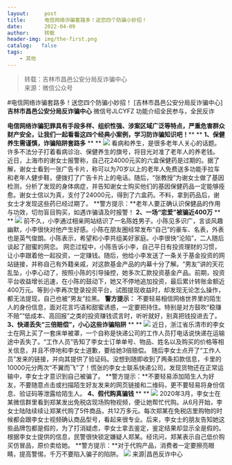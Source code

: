 ```yaml
---
layout:     post
title:      电信网络诈骗套路多！送您四个防骗小妙招！
date:       2022-04-09
author:     转载
header-img: img/the-first.png
catalog:   false
tags:
    - 其他
---
```


<blockquote><p>转载：吉林市昌邑公安分局反诈骗中心<br>
来源：微信公众号</p></blockquote>

#电信网络诈骗套路多！送您四个防骗小妙招！
[吉林市昌邑公安分局反诈骗中心]
**吉林市昌邑公安分局反诈骗中心**
微信号JLCYFZ
功能介绍全民参与，全民反诈

**电信网络诈骗犯罪具有手段多样、组织性强、涉案区域广泛等特点，严重危害群众财产安全，让我们一起看看这四个经典小案例，学习防诈骗知识吧！****
**
**1、保健养生需谨慎，诈骗陷阱套路多**
**
**
![]({{site.baseurl}}/postimg/7f48KExj8S53ibUWhYkGsX6fwH9J0dEEqOKFU6uTGHDlHejZoYF8iaFjKEWGILMnnRsibreSLYkCdiciaqjRlVFPkXw.jpeg)
看病和养生，是很多老年人关心的话题。许多不法分子打着看病诊治、保健养生的旗号，将目光对准了老年人的养老钱。
近日，上海市的谢女士报警称，自己花24000元买的六盒保健药是过期的。据了解，谢女士看到一张广告卡片，称可以为70岁以上的老年人免费送多功能手拉车和老年人健步鞋，便拨打了广告卡片上的电话。随后，“张教授”为谢女士做了基因检测，分析了发现的身体病症，并告知谢女士购买他们的基因保健药品一定能够痊愈。谢女士信以为真，支付了24000元，得到了六盒药。不料，拿到药品后，谢女士才发现这些药已经过期了。
**警方提示：**老年人要正确认识保健品的作用与功效，切勿盲目购买，如遇诈骗请及时报警！
**2、一场“恋爱”被骗近400万**
**
**
![]({{site.baseurl}}/postimg/7f48KExj8S53ibUWhYkGsX6fwH9J0dEEqFjWlZiaRpkem6IGqNUWHibvAJ5ME3DicKsbIKVpWNIMeP7RicMgZHNMFYg.jpeg)
前不久，小李通过相亲网站结识了一名陈姓男子。小陈见多识广，言谈风趣幽默，小李很快对他产生好感。小陈在朋友圈经常发布“自己”的豪车、名表，外表也是英气俊朗。小陈表示，希望和小李共组美好家庭。小李很快“沦陷”，二人随后谈起了甜蜜的网恋。
网恋过程中，小陈告诉小李，自己平日有投资理财的习惯，让小李跟着他一起投资，一定赚钱。随后，他给小李发送了一条关于基金投资的网站链接，并称自己有外籍亲戚，对这款基金产品的内幕十分了解。“男友”讲的天花乱坠，小李心动了，按照小陈的引导操控，她多次汇款投资基金产品。前期，投资平台收益增长迅速，在小陈的鼓动下，她又不停地追加投资，最后累计转账金额近400万元。等到小李再次登录投资平台，试图提现收益时，却发现无论怎么操作，都无法提现，自己也被“男友”拉黑。
**警方提示：**
不要轻易相信网络世界里的陌生人的身份信息，面对花言巧语和甜蜜诱惑，一定要把持住。特别是对方鼓吹“稳赚不赔”“低成本、高回报”之类的投资赚钱谎言时，听听就好，别真把钱投进去了。
**3、快递丢失“三倍赔偿”，小心这些诈骗陷阱**
**
**
![]({{site.baseurl}}/postimg/7f48KExj8S53ibUWhYkGsX6fwH9J0dEEqBvcMDicnIRoUoDGRLUzSCEz8ic2ZrcqTjqdKMsQ8pkvtMJtxeCibLrotg.jpeg)
近日，浙江省乐清市的李女士在网上买了一套床单被罩，一个自称是快递公司的工作人员打电话说快递在运输途中丢失了。“工作人员”告知了李女士订单单号、物品、姓名以及购买的价格等相关信息，并且不停地和李女士道歉，要给她3倍赔偿。
随后李女士点开了“工作人员”发来的链接，并向其提供了验证码。没想到随即收到了两条扣款信息，卡里的10000元分两次“不翼而飞”了！慌张的李女士联系快递公司，发现货物还在正常运输中，李女士才意识到自己被骗了。
**警方提示：**不要轻易添加陌生人为好友，不要随意点击或扫描陌生好友发来的网页链接和二维码，更不要轻易将身份信息、验证码等泄露给陌生人。
**4、假代购真骗钱**
**
**
![]({{site.baseurl}}/postimg/7f48KExj8S53ibUWhYkGsX6fwH9J0dEEqTRY5uYicIpn5LYtdtpCa838CkibrFdnCY0KOSWKbiaWtYTKrt2CDEEEog.jpeg)
2020年3月，李女士在某微信群里看到郑某发出免税店现场购物视频，便让她帮忙代购。从6月开始，李女士陆陆续续让郑某代购了5件商品，共12万多元。每次郑某在免税店里购物的时候都会跟李女士视频确认商品型号，看起来很专业。后来，李女士的朋友告知她这些品牌包都是假的，为了打消疑虑，李女士拿去鉴定，鉴定结果却显示全是假的。
根据李女士提供的信息，民警很快锁定嫌疑人郑某。经讯问，郑某表示自己低价购买仿冒品，原价卖给她。
**警方提示：**对于代购产品，消费者一定要擦亮眼睛，提高警惕，千万不要陷入骗子的陷阱。
![]({{site.baseurl}}/postimg/7f48KExj8S5dd8lSMjmgI3H2OOrDc1saGA0OyyekiceaiaAIH7ZWIHr9OG0phVKpa0tOkSsUrqO8MrCw2T6Yibdnw.jpeg)
来源|昌邑反诈中心
